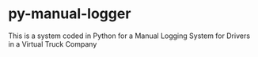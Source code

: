 # py-manual-logger
This is a system coded in Python for a Manual Logging System for Drivers in a Virtual Truck Company
